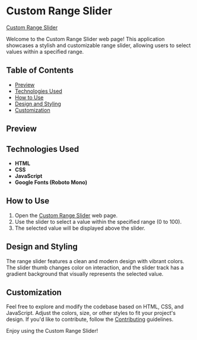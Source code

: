 # Custom Range Slider

[Custom Range Slider](https://umar-ashraf09.github.io/Custom-Range-Slider/)

Welcome to the Custom Range Slider web page! This application showcases a stylish and customizable range slider, allowing users to select values within a specified range.

## Table of Contents

- [Preview](#preview)
- [Technologies Used](#technologies-used)
- [How to Use](#how-to-use)
- [Design and Styling](#design-and-styling)
- [Customization](#customization)

## Preview



## Technologies Used

- **HTML**
- **CSS**
- **JavaScript**
- **Google Fonts (Roboto Mono)**

## How to Use

1. Open the [Custom Range Slider](https://umar-ashraf09.github.io/Custom-Range-Slider/) web page.
2. Use the slider to select a value within the specified range (0 to 100).
3. The selected value will be displayed above the slider.

## Design and Styling

The range slider features a clean and modern design with vibrant colors. The slider thumb changes color on interaction, and the slider track has a gradient background that visually represents the selected value.

## Customization

Feel free to explore and modify the codebase based on HTML, CSS, and JavaScript. Adjust the colors, size, or other styles to fit your project's design. If you'd like to contribute, follow the [Contributing](#contributing) guidelines.

Enjoy using the Custom Range Slider!
